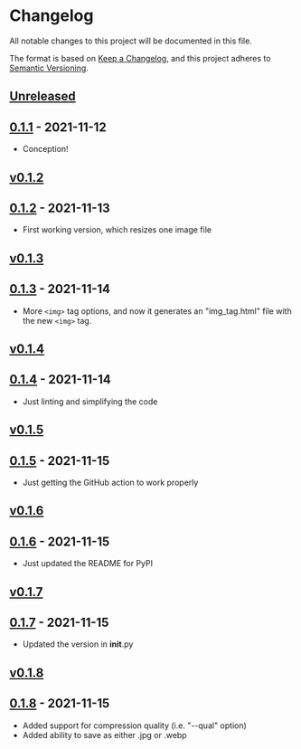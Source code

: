# Changelog

All notable changes to this project will be documented in this file.

The format is based on [Keep a Changelog](https://keepachangelog.com/en/1.0.0/),
and this project adheres to [Semantic Versioning](https://semver.org/spec/v2.0.0.html).

## [Unreleased]

## [0.1.1] - 2021-11-12

- Conception!

[Unreleased]: https://github.com/mccarthysean/make-responsive-images/compare/v0.1.1...HEAD
[0.1.1]: https://github.com/mccarthysean/make-responsive-images/releases/tag/v0.1.1

## [v0.1.2]

## [0.1.2] - 2021-11-13

- First working version, which resizes one image file

[v0.1.2]: https://github.com/mccarthysean/make-responsive-images/compare/v0.1.2...HEAD
[0.1.2]: https://github.com/mccarthysean/make-responsive-images/releases/tag/v0.1.2

## [v0.1.3]

## [0.1.3] - 2021-11-14

- More `<img>` tag options, and now it generates an "img_tag.html" file with the new `<img>` tag.

[v0.1.3]: https://github.com/mccarthysean/make-responsive-images/compare/v0.1.3...HEAD
[0.1.3]: https://github.com/mccarthysean/make-responsive-images/releases/tag/v0.1.3

## [v0.1.4]

## [0.1.4] - 2021-11-14

- Just linting and simplifying the code

[v0.1.4]: https://github.com/mccarthysean/make-responsive-images/compare/v0.1.4...HEAD
[0.1.4]: https://github.com/mccarthysean/make-responsive-images/releases/tag/v0.1.4

## [v0.1.5]

## [0.1.5] - 2021-11-15

- Just getting the GitHub action to work properly

[v0.1.5]: https://github.com/mccarthysean/make-responsive-images/compare/v0.1.5...HEAD
[0.1.5]: https://github.com/mccarthysean/make-responsive-images/releases/tag/v0.1.5

## [v0.1.6]

## [0.1.6] - 2021-11-15

- Just updated the README for PyPI

[v0.1.6]: https://github.com/mccarthysean/make-responsive-images/compare/v0.1.6...HEAD
[0.1.6]: https://github.com/mccarthysean/make-responsive-images/releases/tag/v0.1.6

## [v0.1.7]

## [0.1.7] - 2021-11-15

- Updated the version in __init__.py

[v0.1.7]: https://github.com/mccarthysean/make-responsive-images/compare/v0.1.7...HEAD
[0.1.7]: https://github.com/mccarthysean/make-responsive-images/releases/tag/v0.1.7

## [v0.1.8]

## [0.1.8] - 2021-11-15

- Added support for compression quality (i.e. "--qual" option)
- Added ability to save as either .jpg or .webp

[v0.1.8]: https://github.com/mccarthysean/make-responsive-images/compare/v0.1.8...HEAD
[0.1.8]: https://github.com/mccarthysean/make-responsive-images/releases/tag/v0.1.8

